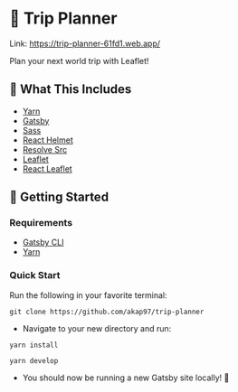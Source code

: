 # 🍃 Trip Planner

Link: https://trip-planner-61fd1.web.app/

Plan your next world trip  with Leaflet!



## 🧰 What This Includes
* [Yarn](https://yarnpkg.com/en/)
* [Gatsby](https://www.gatsbyjs.org/)
* [Sass](https://sass-lang.com)
* [React Helmet](https://github.com/nfl/react-helmet)
* [Resolve Src](https://github.com/alampros/gatsby-plugin-resolve-src)
* [Leaflet](https://leafletjs.com/)
* [React Leaflet](https://react-leaflet.js.org)

## 🚀 Getting Started

### Requirements
* [Gatsby CLI](https://www.npmjs.com/package/gatsby-cli)
* [Yarn](https://yarnpkg.com/en/)

### Quick Start
Run the following in your favorite terminal:
```
git clone https://github.com/akap97/trip-planner
```

* Navigate to your new directory and run:
```
yarn install

yarn develop
```
* You should now be running a new Gatsby site locally! 🎉
